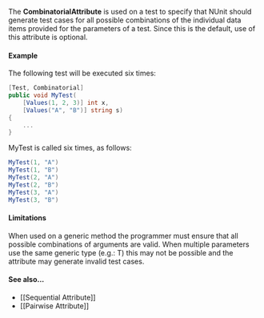The **CombinatorialAttribute** is used on a test to specify that NUnit should
generate test cases for all possible combinations of the individual
data items provided for the parameters of a test. Since this is the
default, use of this attribute is optional.

#### Example

The following test will be executed six times:

```C#
[Test, Combinatorial]
public void MyTest(
    [Values(1, 2, 3)] int x,
    [Values("A", "B")] string s)
{
    ...
}
```

MyTest is called six times, as follows:
```c#
MyTest(1, "A")
MyTest(1, "B")
MyTest(2, "A")
MyTest(2, "B")
MyTest(3, "A")
MyTest(3, "B")
```

#### Limitations

When used on a generic method the programmer must ensure that all
possible combinations of arguments are valid. When multiple parameters
use the same generic type (e.g.: T) this may not be possible and the
attribute may generate invalid test cases.

#### See also...
 * [[Sequential Attribute]]
 * [[Pairwise Attribute]]
